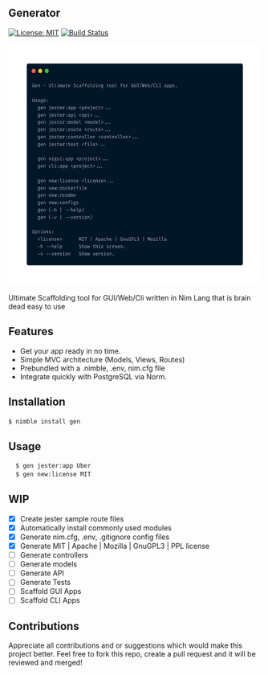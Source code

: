 Generator 
----------------------------------------------
[![License: MIT](https://img.shields.io/badge/license-MIT-blue)](./LICENSE.txt)
[![Build Status](https://travis-ci.org/Adeohluwa/gen.svg?branch=master)](https://travis-ci.org/Adeohluwa/gen)

<img src="usage.png" width="640" height="480"/>

Ultimate Scaffolding tool for GUI/Web/Cli written in Nim Lang that is brain dead easy to use



Features
--------

 -   Get your app ready in no time.
 -   Simple MVC architecture (Models, Views, Routes)
 -   Prebundled with a .nimble, .env, nim.cfg file 
 -   Integrate quickly with PostgreSQL via Norm.



Installation
------------

 ``$ nimble install gen``
               


Usage
-----
```bash
  $ gen jester:app Uber
  $ gen new:license MIT
```

WIP
---
 - [x] Create jester sample route files
 - [x] Automatically install commonly used modules
 - [x] Generate nim.cfg, .env, .gitignore config files 
 - [x] Generate MIT | Apache | Mozilla | GnuGPL3 | PPL license
 - [ ] Generate controllers
 - [ ] Generate models
 - [ ] Generate API
 - [ ] Generate Tests
 - [ ] Scaffold GUI Apps
 - [ ] Scaffold CLI Apps

Contributions
-------------
 Appreciate all contributions and or suggestions which would make this project better. Feel free to fork this repo, create a pull request and it will be reviewed and merged!
